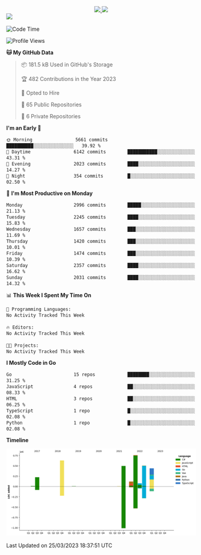 <div align="center">
  <a href="https://github.com/arielsrv">
    <img height="180em" src="https://github-readme-stats.vercel.app/api?username=arielsrv&show_icons=true&theme=radical&include_all_commits=true&count_private=true"/>
    <img height="180em" src="https://github-readme-stats.vercel.app/api/top-langs/?username=arielsrv&layout=compact&langs_count=10&theme=radical"/>
 </a>
</div>

<div>
  <a href="https://www.linkedin.com/in/arielpineiro/" target="_blank">
    <img src="https://img.shields.io/badge/-LinkedIn-%230077B5?style=for-the-badge&logo=linkedin&logoColor=white" target="_blank">
  </a>
</div>

<!--START_SECTION:waka-->
![Code Time](http://img.shields.io/badge/Code%20Time-0%20secs-blue)

![Profile Views](http://img.shields.io/badge/Profile%20Views-1-blue)

**🐱 My GitHub Data** 

> 📦 181.5 kB Used in GitHub's Storage 
 > 
> 🏆 482 Contributions in the Year 2023
 > 
> 💼 Opted to Hire
 > 
> 📜 65 Public Repositories 
 > 
> 🔑 6 Private Repositories 
 > 
**I'm an Early 🐤** 

```text
🌞 Morning                5661 commits        ██████████░░░░░░░░░░░░░░░   39.92 % 
🌆 Daytime                6142 commits        ███████████░░░░░░░░░░░░░░   43.31 % 
🌃 Evening                2023 commits        ████░░░░░░░░░░░░░░░░░░░░░   14.27 % 
🌙 Night                  354 commits         █░░░░░░░░░░░░░░░░░░░░░░░░   02.50 % 
```
📅 **I'm Most Productive on Monday** 

```text
Monday                   2996 commits        █████░░░░░░░░░░░░░░░░░░░░   21.13 % 
Tuesday                  2245 commits        ████░░░░░░░░░░░░░░░░░░░░░   15.83 % 
Wednesday                1657 commits        ███░░░░░░░░░░░░░░░░░░░░░░   11.69 % 
Thursday                 1420 commits        ███░░░░░░░░░░░░░░░░░░░░░░   10.01 % 
Friday                   1474 commits        ███░░░░░░░░░░░░░░░░░░░░░░   10.39 % 
Saturday                 2357 commits        ████░░░░░░░░░░░░░░░░░░░░░   16.62 % 
Sunday                   2031 commits        ████░░░░░░░░░░░░░░░░░░░░░   14.32 % 
```


📊 **This Week I Spent My Time On** 

```text
💬 Programming Languages: 
No Activity Tracked This Week

🔥 Editors: 
No Activity Tracked This Week

🐱‍💻 Projects: 
No Activity Tracked This Week
```

**I Mostly Code in Go** 

```text
Go                       15 repos            ████████░░░░░░░░░░░░░░░░░   31.25 % 
JavaScript               4 repos             ██░░░░░░░░░░░░░░░░░░░░░░░   08.33 % 
HTML                     3 repos             ██░░░░░░░░░░░░░░░░░░░░░░░   06.25 % 
TypeScript               1 repo              █░░░░░░░░░░░░░░░░░░░░░░░░   02.08 % 
Python                   1 repo              █░░░░░░░░░░░░░░░░░░░░░░░░   02.08 % 
```



**Timeline**

![Lines of Code chart](https://raw.githubusercontent.com/arielsrv/arielsrv/main/assets/bar_graph.png)


 Last Updated on 25/03/2023 18:37:51 UTC
<!--END_SECTION:waka-->
